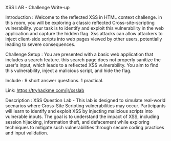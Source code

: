 XSS LAB - Challenge Write-up

Introduction :
Welcome to the reflected XSS in HTML context challenge. in this room, you will be exploring a classic reflected Cross-site-scripting vulnerability. your task is to identify and exploit this vulnerability in the web application and capture the hidden flag. Xss attacks can allow attackers to inject client-side scripts into web pages viewed by other users, potentially leading to severe consequences.

Challenge Setup :
You are presented with a basic web application that includes a search feature. this search page does not properly sanitize the user's input, which leads to a reflected XSS vulnerability. You aim to find this vulnerability, inject a malicious script, and hide the flag.

Include :
9 short answer questions.
1 practical.

Link:
https://tryhackme.com/jr/xsslab

Description :
XSS Question Lab - This lab is designed to simulate real-world scenarios where Cross-Site Scripting vulnerabilities may occur. Participants will learn to identify and exploit XSS by injecting malicious scripts into vulnerable inputs. The goal is to understand the impact of XSS, including session hijacking, information theft, and defacement while exploring techniques to mitigate such vulnerabilities through secure coding practices and input validation.

